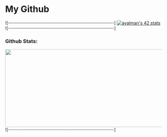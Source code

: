 # My Github

![-----------------------------------------------------]
[![ayalman's 42 stats](https://badge42.herokuapp.com/api/stats/ayalman?darkmode=true&cursus=C%20Piscine)](https://github.com/JaeSeoKim/badge42)
![-----------------------------------------------------]
<h3>Github Stats:</h3>
<img align="center" height= "250" width="700px" src="https://github-readme-stats.vercel.app/api/?username=alpardayalman&theme=blue-green" />
![-----------------------------------------------------]
